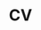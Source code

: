 ---
layout: cv
permalink: /assets/pdf/ravinithesh_CV.pdf
title: CV
nav: true
nav_order: 4
cv_pdf: ravinithesh_CV.pdf # you can also use external links here
description:
toc:
  sidebar: left
---